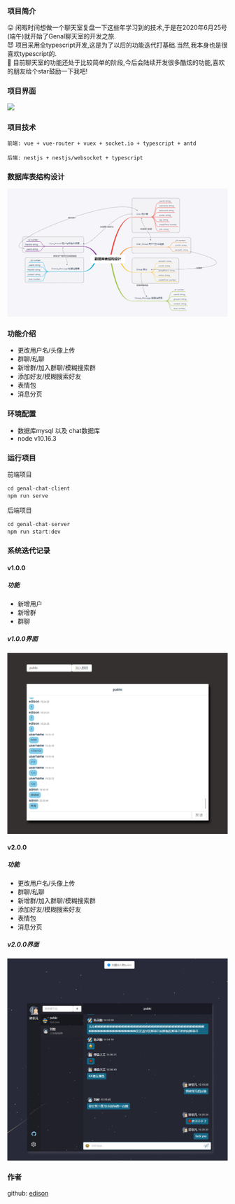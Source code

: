 ### 项目简介
  😛 闲暇时间想做一个聊天室复盘一下这些年学习到的技术,于是在2020年6月25号(端午)就开始了Genal聊天室的开发之旅.<br>
  😈 项目采用全typescript开发,这是为了以后的功能迭代打基础.当然,我本身也是很喜欢typescript的.<br>
  🧐 目前聊天室的功能还处于比较简单的阶段,今后会陆续开发很多酷炫的功能,喜欢的朋友给个star鼓励一下我吧!<br>

### 项目界面
![](./assets/genal.gif)

### 项目技术
```
前端: vue + vue-router + vuex + socket.io + typescript + antd

后端: nestjs + nestjs/websocket + typescript 
```

### 数据库表结构设计
![](./assets/3.png)

### 功能介绍
- 更改用户名/头像上传
- 群聊/私聊
- 新增群/加入群聊/模糊搜索群
- 添加好友/模糊搜索好友
- 表情包
- 消息分页

### 环境配置
- 数据库mysql 以及 chat数据库
- node v10.16.3

### 运行项目
前端项目
```js
cd genal-chat-client 
npm run serve
```
后端项目
```js
cd genal-chat-server
npm run start:dev
```

### 系统迭代记录
#### v1.0.0
##### 功能
- 新增用户
- 新增群
- 群聊
##### v1.0.0界面
![](./assets/1.png)

#### v2.0.0
##### 功能
- 更改用户名/头像上传
- 群聊/私聊
- 新增群/加入群聊/模糊搜索群
- 添加好友/模糊搜索好友
- 表情包
- 消息分页
##### v2.0.0界面
![](./assets/2.png)

### 作者
github: [edison](https://github.com/genaller)
